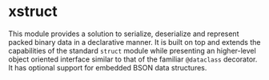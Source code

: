 # xstruct

This module provides a solution to serialize, deserialize and represent
packed binary data in a declarative manner. It is built on top and
extends the capabilities of the standard `struct` module while
presenting an higher-level object oriented interface similar to that of
the familiar `@dataclass` decorator. It has optional support for
embedded BSON data structures.
